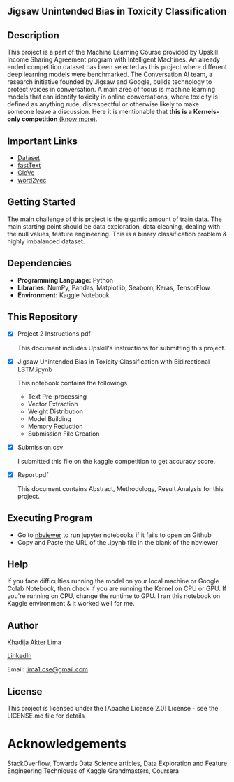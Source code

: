 ## Jigsaw Unintended Bias in Toxicity Classification

## Description

This project is a part of the Machine Learning Course provided by Upskill Income Sharing Agreement program with Intelligent Machines. An already ended competition dataset has been selected as this project where different deep learning models were benchmarked. The Conversation AI team, a research initiative founded by Jigsaw and Google, builds technology to protect voices in conversation. A main area of focus is machine learning models that can identify toxicity in online conversations, where toxicity is defined as anything rude, disrespectful or otherwise likely to make someone leave a discussion. Here it is mentionable that **this is a Kernels-only competition** [(know more)](https://www.kaggle.com/c/jigsaw-unintended-bias-in-toxicity-classification/overview/Kernels-Requirements).

## Important Links

* [Dataset](https://www.kaggle.com/c/jigsaw-unintended-bias-in-toxicity-classification/data)
* [fastText](https://www.kaggle.com/yekenot/fasttext-crawl-300d-2m)
* [GloVe](https://www.kaggle.com/takuok/glove840b300dtxt)
* [word2vec](https://www.kaggle.com/umbertogriffo/googles-trained-word2vec-model-in-python)

## Getting Started

The main challenge of this project is the gigantic amount of train data. The main starting point should be data exploration, data cleaning, dealing with the null values, feature engineering. This is a binary classification problem & highly imbalanced dataset.

## Dependencies

* **Programming Language:** Python
* **Libraries:** NumPy, Pandas, Matplotlib, Seaborn, Keras, TensorFlow
* **Environment:** Kaggle Notebook

## This Repository

- [x] Project 2 Instructions.pdf

  This document includes Upskill's instructions for submitting this project.
  
- [x] Jigsaw Unintended Bias in Toxicity Classification with Bidirectional LSTM.ipynb
  
  This notebook contains the followings
  * Text Pre-processing
  * Vector Extraction
  * Weight Distribution
  * Model Building
  * Memory Reduction
  * Submission File Creation

- [x] Submission.csv
  
  I submitted this file on the kaggle competition to get accuracy score.
  
- [x] Report.pdf

  This document contains Abstract, Methodology, Result Analysis for this project.

## Executing Program

* Go to [nbviewer](https://nbviewer.jupyter.org/) to run jupyter notebooks if it fails to open on Github
* Copy and Paste the URL of the .ipynb file in the blank of the nbviewer

## Help

If you face difficulties running the model on your local machine or Google Colab Notebook, then check if you are running the Kernel on CPU or GPU. If you're running on CPU, change the runtime to GPU. I ran this notebook on Kaggle environment & it worked well for me.

## Author

Khadija Akter Lima

[LinkedIn](https://www.linkedin.com/in/lima21bd/)

Email: lima1.cse@gmail.com

## License

This project is licensed under the [Apache License 2.0] License - see the LICENSE.md file for details

# Acknowledgements

StackOverflow, Towards Data Science articles, Data Exploration and Feature Engineering Techniques of Kaggle Grandmasters, Coursera
